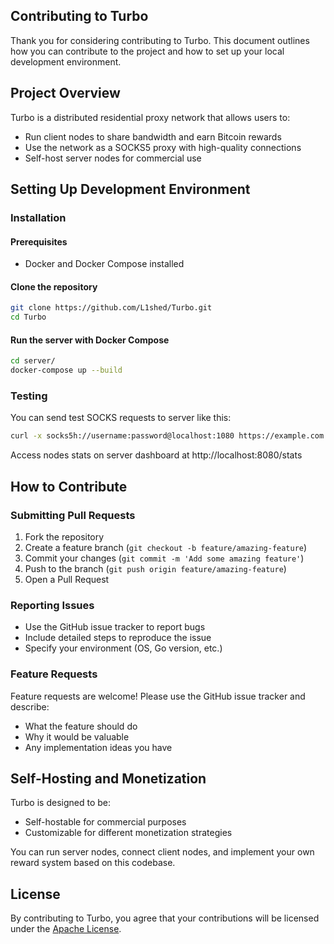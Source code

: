 ## Contributing to Turbo

Thank you for considering contributing to Turbo. This document outlines how you can contribute to the project and how to set up your local development environment.

## Project Overview

Turbo is a distributed residential proxy network that allows users to:
- Run client nodes to share bandwidth and earn Bitcoin rewards
- Use the network as a SOCKS5 proxy with high-quality connections
- Self-host server nodes for commercial use

## Setting Up Development Environment

### Installation

#### **Prerequisites**
- Docker and Docker Compose installed

#### **Clone the repository**
```bash
git clone https://github.com/L1shed/Turbo.git
cd Turbo
```

#### **Run the server with Docker Compose**
```bash
cd server/
docker-compose up --build
```

### Testing

You can send test SOCKS requests to server like this:
```bash
curl -x socks5h://username:password@localhost:1080 https://example.com
```

Access nodes stats on server dashboard at http://localhost:8080/stats

## How to Contribute

### Submitting Pull Requests

1. Fork the repository
2. Create a feature branch (`git checkout -b feature/amazing-feature`)
3. Commit your changes (`git commit -m 'Add some amazing feature'`)
4. Push to the branch (`git push origin feature/amazing-feature`)
5. Open a Pull Request

### Reporting Issues

- Use the GitHub issue tracker to report bugs
- Include detailed steps to reproduce the issue
- Specify your environment (OS, Go version, etc.)

### Feature Requests

Feature requests are welcome! Please use the GitHub issue tracker and describe:
- What the feature should do
- Why it would be valuable
- Any implementation ideas you have

## Self-Hosting and Monetization

Turbo is designed to be:

- Self-hostable for commercial purposes
- Customizable for different monetization strategies

You can run server nodes, connect client nodes, and implement your own reward system based on this codebase.

## License

By contributing to Turbo, you agree that your contributions will be licensed under the [Apache License](../LICENSE).